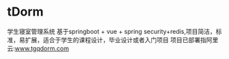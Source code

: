 # tDorm
学生寝室管理系统 基于springboot + vue + spring security+redis,项目简洁，标准，易扩展，适合于学生的课程设计，毕业设计或者入门项目
项目已部署指阿里云:www.tgqdorm.com
